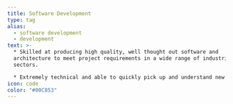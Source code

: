 ```yaml
---
title: Software Development
type: tag
alias:
  - software development
  - development
text: >-
  * Skilled at producing high quality, well thought out software and
  architecture to meet project requirements in a wide range of industries and
  sectors. 

  * Extremely technical and able to quickly pick up and understand new technologies with ease.
icon: code
color: "#00C853"
---
```

